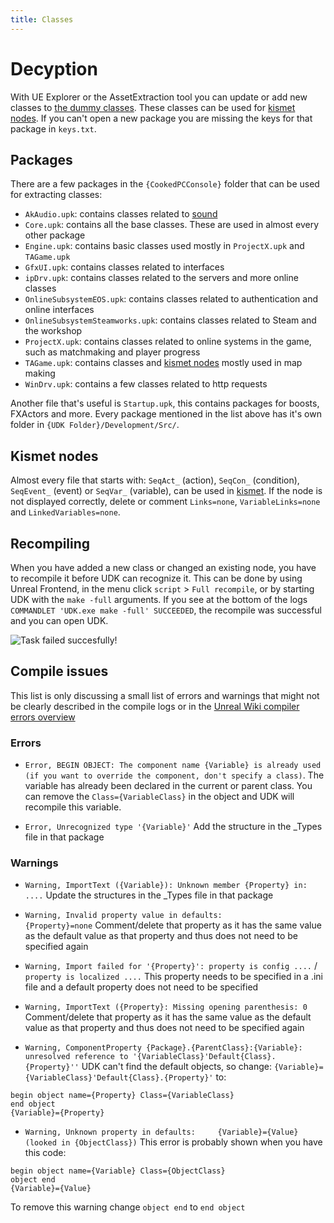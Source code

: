 ```yaml
---
title: Classes
---
```

# Decyption

With UE Explorer or the AssetExtraction tool you can update or add new classes to [the dummy classes](../../essential/04_dummy_classes). These classes can be used for [kismet nodes](../kismet/04_tagame). If you can't open a new package you are missing the keys for that package in `keys.txt`.

## Packages

There are a few packages in the `{CookedPCConsole}` folder that can be used for extracting classes:

- `AkAudio.upk`: contains classes related to [sound](../kismet/05_sound)
- `Core.upk`: contains all the base classes. These are used in almost every other package
- `Engine.upk`: contains basic classes used mostly in `ProjectX.upk` and `TAGame.upk`
- `GfxUI.upk`: contains classes related to interfaces
- `ipDrv.upk`: contains classes related to the servers and more online classes
- `OnlineSubsystemEOS.upk`: contains classes related to authentication and online interfaces
- `OnlineSubsystemSteamworks.upk`: contains classes related to Steam and the workshop
- `ProjectX.upk`: contains classes related to online systems in the game, such as matchmaking and player progress
- `TAGame.upk`: contains classes and [kismet nodes](../kismet/04_tagame) mostly used in map making
- `WinDrv.upk`: contains a few classes related to http requests

Another file that's useful is `Startup.upk`, this contains packages for boosts, FXActors and more. Every package mentioned in the list above has it's own folder in `{UDK Folder}/Development/Src/`.

## Kismet nodes

Almost every file that starts with: `SeqAct_` (action), `SeqCon_` (condition), `SeqEvent_` (event) or `SeqVar_` (variable), can be used in [kismet](../kismet/04_tagame). If the node is not displayed correctly, delete or comment `Links=none`, `VariableLinks=none` and `LinkedVariables=none`.

## Recompiling

When you have added a new class or changed an existing node, you have to recompile it before UDK can recognize it. This can be done by using Unreal Frontend, in the menu click `script` > `Full recompile`, or by starting UDK with the `make -full` arguments. If you see at the bottom of the logs `COMMANDLET 'UDK.exe make -full' SUCCEEDED`, the recompile was successful and you can open UDK.

![](~@images/decryption/recompile.png "Task failed succesfully!")

## Compile issues

This list is only discussing a small list of errors and warnings that might not be clearly described in the compile logs or in the [Unreal Wiki compiler errors overview](https://wiki.beyondunreal.com/Compiler_errors_overview)

### Errors

- `Error, BEGIN OBJECT: The component name {Variable} is already used (if you want to override the component, don't specify a class)`.
The variable has already been declared in the current or parent class. You can remove the `Class={VariableClass}` in the object and UDK will recompile this variable. 

- `Error, Unrecognized type '{Variable}'`
Add the structure in the _Types file in that package

### Warnings

- `Warning, ImportText ({Variable}): Unknown member {Property} in: ....`
Update the structures in the _Types file in that package

- `Warning, Invalid property value in defaults:         {Property}=none`
Comment/delete that property as it has the same value as the default value as that property and thus does not need to be specified again

- `Warning, Import failed for '{Property}': property is config ....` / `property is localized ....`
This property needs to be specified in a .ini file and a default property does not need to be specified

- `Warning, ImportText ({Property}: Missing opening parenthesis: 0`
Comment/delete that property as it has the same value as the default value as that property and thus does not need to be specified again

- `Warning, ComponentProperty {Package}.{ParentClass}:{Variable}: unresolved reference to '{VariableClass}'Default{Class}.{Property}''`
UDK can't find the default objects, so change:
`{Variable}={VariableClass}'Default{Class}.{Property}'`
to:

```uc
begin object name={Property} Class={VariableClass}
end object
{Variable}={Property}
```

- `Warning, Unknown property in defaults:     {Variable}={Value} (looked in {ObjectClass})`
This error is probably shown when you have this code:

```uc
begin object name={Variable} Class={ObjectClass}
object end
{Variable}={Value}
```

To remove this warning change `object end` to `end object`